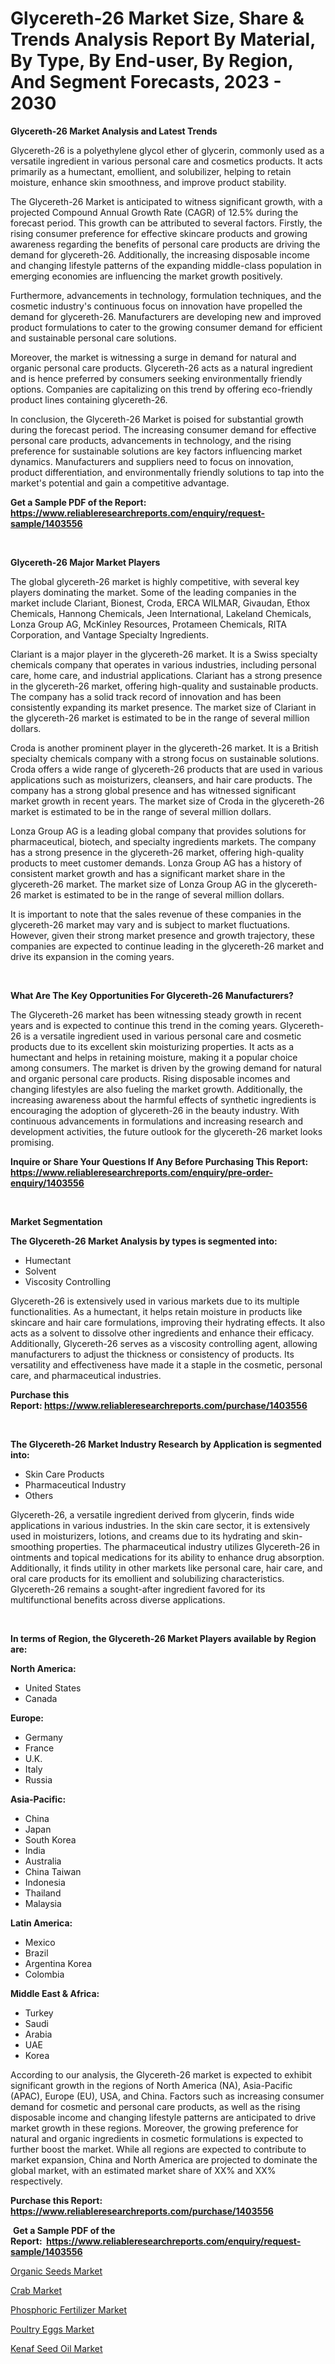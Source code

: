 <p><h1>Glycereth-26 Market Size, Share & Trends Analysis Report By Material, By Type, By End-user, By Region, And Segment Forecasts, 2023 - 2030</h1></p><p><strong>Glycereth-26 Market Analysis and Latest Trends</strong></p>
<p><p>Glycereth-26 is a polyethylene glycol ether of glycerin, commonly used as a versatile ingredient in various personal care and cosmetics products. It acts primarily as a humectant, emollient, and solubilizer, helping to retain moisture, enhance skin smoothness, and improve product stability.</p><p>The Glycereth-26 Market is anticipated to witness significant growth, with a projected Compound Annual Growth Rate (CAGR) of 12.5% during the forecast period. This growth can be attributed to several factors. Firstly, the rising consumer preference for effective skincare products and growing awareness regarding the benefits of personal care products are driving the demand for glycereth-26. Additionally, the increasing disposable income and changing lifestyle patterns of the expanding middle-class population in emerging economies are influencing the market growth positively.</p><p>Furthermore, advancements in technology, formulation techniques, and the cosmetic industry's continuous focus on innovation have propelled the demand for glycereth-26. Manufacturers are developing new and improved product formulations to cater to the growing consumer demand for efficient and sustainable personal care solutions.</p><p>Moreover, the market is witnessing a surge in demand for natural and organic personal care products. Glycereth-26 acts as a natural ingredient and is hence preferred by consumers seeking environmentally friendly options. Companies are capitalizing on this trend by offering eco-friendly product lines containing glycereth-26.</p><p>In conclusion, the Glycereth-26 Market is poised for substantial growth during the forecast period. The increasing consumer demand for effective personal care products, advancements in technology, and the rising preference for sustainable solutions are key factors influencing market dynamics. Manufacturers and suppliers need to focus on innovation, product differentiation, and environmentally friendly solutions to tap into the market's potential and gain a competitive advantage.</p></p>
<p><strong>Get a Sample PDF of the Report:&nbsp; <a href="https://www.reliableresearchreports.com/enquiry/request-sample/1403556">https://www.reliableresearchreports.com/enquiry/request-sample/1403556</a></strong></p>
<p>&nbsp;</p>
<p><strong>Glycereth-26 Major Market Players</strong></p>
<p><p>The global glycereth-26 market is highly competitive, with several key players dominating the market. Some of the leading companies in the market include Clariant, Bionest, Croda, ERCA WILMAR, Givaudan, Ethox Chemicals, Hannong Chemicals, Jeen International, Lakeland Chemicals, Lonza Group AG, McKinley Resources, Protameen Chemicals, RITA Corporation, and Vantage Specialty Ingredients.</p><p>Clariant is a major player in the glycereth-26 market. It is a Swiss specialty chemicals company that operates in various industries, including personal care, home care, and industrial applications. Clariant has a strong presence in the glycereth-26 market, offering high-quality and sustainable products. The company has a solid track record of innovation and has been consistently expanding its market presence. The market size of Clariant in the glycereth-26 market is estimated to be in the range of several million dollars.</p><p>Croda is another prominent player in the glycereth-26 market. It is a British specialty chemicals company with a strong focus on sustainable solutions. Croda offers a wide range of glycereth-26 products that are used in various applications such as moisturizers, cleansers, and hair care products. The company has a strong global presence and has witnessed significant market growth in recent years. The market size of Croda in the glycereth-26 market is estimated to be in the range of several million dollars.</p><p>Lonza Group AG is a leading global company that provides solutions for pharmaceutical, biotech, and specialty ingredients markets. The company has a strong presence in the glycereth-26 market, offering high-quality products to meet customer demands. Lonza Group AG has a history of consistent market growth and has a significant market share in the glycereth-26 market. The market size of Lonza Group AG in the glycereth-26 market is estimated to be in the range of several million dollars.</p><p>It is important to note that the sales revenue of these companies in the glycereth-26 market may vary and is subject to market fluctuations. However, given their strong market presence and growth trajectory, these companies are expected to continue leading in the glycereth-26 market and drive its expansion in the coming years.</p></p>
<p>&nbsp;</p>
<p><strong>What Are The Key Opportunities For Glycereth-26 Manufacturers?</strong></p>
<p><p>The Glycereth-26 market has been witnessing steady growth in recent years and is expected to continue this trend in the coming years. Glycereth-26 is a versatile ingredient used in various personal care and cosmetic products due to its excellent skin moisturizing properties. It acts as a humectant and helps in retaining moisture, making it a popular choice among consumers. The market is driven by the growing demand for natural and organic personal care products. Rising disposable incomes and changing lifestyles are also fueling the market growth. Additionally, the increasing awareness about the harmful effects of synthetic ingredients is encouraging the adoption of glycereth-26 in the beauty industry. With continuous advancements in formulations and increasing research and development activities, the future outlook for the glycereth-26 market looks promising.</p></p>
<p><strong>Inquire or Share Your Questions If Any Before Purchasing This Report: <a href="https://www.reliableresearchreports.com/enquiry/pre-order-enquiry/1403556">https://www.reliableresearchreports.com/enquiry/pre-order-enquiry/1403556</a></strong></p>
<p>&nbsp;</p>
<p><strong>Market Segmentation</strong></p>
<p><strong>The Glycereth-26 Market Analysis by types is segmented into:</strong></p>
<p><ul><li>Humectant</li><li>Solvent</li><li>Viscosity Controlling</li></ul></p>
<p><p>Glycereth-26 is extensively used in various markets due to its multiple functionalities. As a humectant, it helps retain moisture in products like skincare and hair care formulations, improving their hydrating effects. It also acts as a solvent to dissolve other ingredients and enhance their efficacy. Additionally, Glycereth-26 serves as a viscosity controlling agent, allowing manufacturers to adjust the thickness or consistency of products. Its versatility and effectiveness have made it a staple in the cosmetic, personal care, and pharmaceutical industries.</p></p>
<p><strong>Purchase this Report:&nbsp;<a href="https://www.reliableresearchreports.com/purchase/1403556">https://www.reliableresearchreports.com/purchase/1403556</a></strong></p>
<p>&nbsp;</p>
<p><strong>The Glycereth-26 Market Industry Research by Application is segmented into:</strong></p>
<p><ul><li>Skin Care Products</li><li>Pharmaceutical Industry</li><li>Others</li></ul></p>
<p><p>Glycereth-26, a versatile ingredient derived from glycerin, finds wide applications in various industries. In the skin care sector, it is extensively used in moisturizers, lotions, and creams due to its hydrating and skin-smoothing properties. The pharmaceutical industry utilizes Glycereth-26 in ointments and topical medications for its ability to enhance drug absorption. Additionally, it finds utility in other markets like personal care, hair care, and oral care products for its emollient and solubilizing characteristics. Glycereth-26 remains a sought-after ingredient favored for its multifunctional benefits across diverse applications.</p></p>
<p>&nbsp;</p>
<p><strong>In terms of Region, the Glycereth-26 Market Players available by Region are:</strong></p>
<p>
    <p> <strong> North America: </strong>
        <ul>
            <li>United States</li>
            <li>Canada</li>
        </ul>
        </p> 
    <p> <strong> Europe: </strong>
        <ul>
            <li>Germany</li>
            <li>France</li>
            <li>U.K.</li>
            <li>Italy</li>
            <li>Russia</li>
        </ul>
        </p> 
    <p> <strong> Asia-Pacific: </strong>
        <ul>
            <li>China</li>
            <li>Japan</li>
            <li>South Korea</li>
            <li>India</li>
            <li>Australia</li>
            <li>China Taiwan</li>
            <li>Indonesia</li>
            <li>Thailand</li>
            <li>Malaysia</li>
        </ul>
        </p> 
    <p> <strong> Latin America: </strong>
        <ul>
            <li>Mexico</li>
            <li>Brazil</li>
            <li>Argentina Korea</li>
            <li>Colombia</li>
        </ul>
        </p> 
    <p> <strong> Middle East & Africa: </strong>
        <ul>
            <li>Turkey</li>
            <li>Saudi</li>
            <li>Arabia</li>
            <li>UAE</li>
            <li>Korea</li>
        </ul>
    </p>
    </p>
<p><p>According to our analysis, the Glycereth-26 market is expected to exhibit significant growth in the regions of North America (NA), Asia-Pacific (APAC), Europe (EU), USA, and China. Factors such as increasing consumer demand for cosmetic and personal care products, as well as the rising disposable income and changing lifestyle patterns are anticipated to drive market growth in these regions. Moreover, the growing preference for natural and organic ingredients in cosmetic formulations is expected to further boost the market. While all regions are expected to contribute to market expansion, China and North America are projected to dominate the global market, with an estimated market share of XX% and XX% respectively.</p></p>
<p><strong>Purchase this Report: <a href="https://www.reliableresearchreports.com/purchase/1403556">https://www.reliableresearchreports.com/purchase/1403556</a></strong></p>
<p>&nbsp;<strong>Get a Sample PDF of the Report:&nbsp;&nbsp;<a href="https://www.reliableresearchreports.com/enquiry/request-sample/1403556">https://www.reliableresearchreports.com/enquiry/request-sample/1403556</a></strong></p>
<p><strong></strong></p>
<p><p><a href="https://medium.com/@madelynyost/organic-seeds-market-furnishes-information-on-market-share-market-trends-and-market-growth-afdd6117ffa4">Organic Seeds Market</a></p><p><a href="https://medium.com/@hazelbrakus/crab-market-the-key-to-successful-business-strategy-forecast-till-2030-4380a426c629">Crab Market</a></p><p><a href="https://medium.com/@royalmiller09/phosphoric-fertilizer-market-analysis-its-cagr-market-segmentation-and-global-industry-overview-49cf2e8de105">Phosphoric Fertilizer Market</a></p><p><a href="https://medium.com/@randallbode/poultry-eggs-market-competitive-analysis-market-trends-and-forecast-to-2030-95d449876785">Poultry Eggs Market</a></p><p><a href="https://medium.com/@loyceharber/kenaf-seed-oil-market-furnishes-information-on-market-share-market-trends-and-market-growth-046fc69935ad">Kenaf Seed Oil Market</a></p></p>